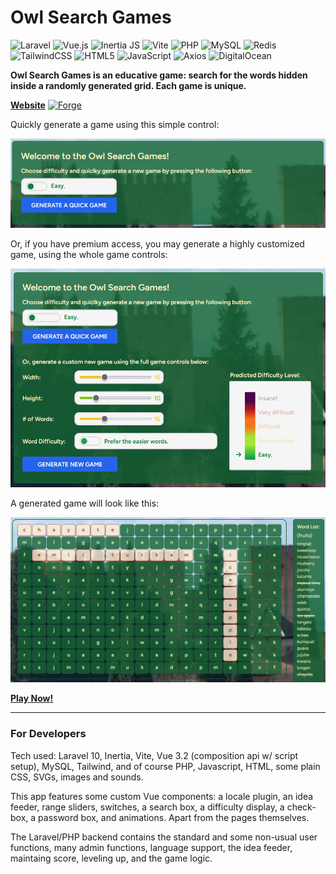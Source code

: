 # Owl Search Games

![Laravel](https://img.shields.io/badge/laravel-%23FF2D20.svg?style=for-the-badge&logo=laravel&logoColor=white)
![Vue.js](https://img.shields.io/badge/vuejs-%2335495e.svg?style=for-the-badge&logo=vuedotjs&logoColor=%234FC08D)
![Inertia JS](https://img.shields.io/badge/Inertia_JS-9553E9?style=for-the-badge&logo=Inertia&logoColor=white)
![Vite](https://img.shields.io/badge/vite-%23646CFF.svg?style=for-the-badge&logo=vite&logoColor=white)
![PHP](https://img.shields.io/badge/php-%23777BB4.svg?style=for-the-badge&logo=php&logoColor=white)
![MySQL](https://img.shields.io/badge/mysql-%2300f.svg?style=for-the-badge&logo=mysql&logoColor=white)
![Redis](https://img.shields.io/badge/redis-%23DD0031.svg?style=for-the-badge&logo=redis&logoColor=white)
![TailwindCSS](https://img.shields.io/badge/tailwindcss-%2338B2AC.svg?style=for-the-badge&logo=tailwind-css&logoColor=white)
![HTML5](https://img.shields.io/badge/html5-%23E34F26.svg?style=for-the-badge&logo=html5&logoColor=white)
![JavaScript](https://img.shields.io/badge/javascript-%23323330.svg?style=for-the-badge&logo=javascript&logoColor=%23F7DF1E)
![Axios](https://img.shields.io/badge/Axios-5A29E4?style=for-the-badge&logo=Axios&logoColor=white)
![DigitalOcean](https://img.shields.io/badge/DigitalOcean-%230167ff.svg?style=for-the-badge&logo=digitalOcean&logoColor=white)

**Owl Search Games is an educative game: search for the words hidden inside a randomly generated grid. Each game is unique.**

**[Website](https://owlsearch.games)** [![Forge](https://img.shields.io/endpoint?url=https%3A%2F%2Fforge.laravel.com%2Fsite-badges%2F074c5b49-bc7a-46ee-bf7c-cb50bdba6cc6&style=plastic)](https://forge.laravel.com/servers/698376/sites/2036433)

Quickly generate a game using this simple control:

![game image 1](/gitimages/osg1.png)

Or, if you have premium access, you may generate a highly customized game, using the whole game controls:

![game image 2](/gitimages/osg2.png)

A generated game will look like this:

![game image 3](/gitimages/osg3.png)

**[Play Now!](https://owlsearch.games)**

---

### For Developers

Tech used: Laravel 10, Inertia, Vite, Vue 3.2 (composition api w/ script setup), MySQL, Tailwind, and of course PHP, Javascript, HTML, some plain CSS, SVGs, images and sounds.

This app features some custom Vue components: a locale plugin, an idea feeder, range sliders, switches, a search box, a difficulty display, a check-box, a password box, and animations. Apart from the pages themselves.

The Laravel/PHP backend contains the standard and some non-usual user functions, many admin functions, language support, the idea feeder, maintaing score, leveling up, and the game logic.
